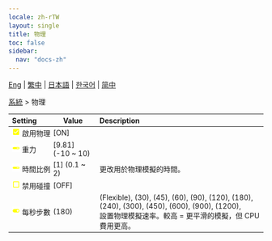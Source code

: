 ```yaml
---
locale: zh-rTW
layout: single
title: 物理
toc: false
sidebar:
  nav: "docs-zh"
---
```

[Eng](/dancexr/menu/2025.4/system/physics) | [繁中](/tw/dancexr/menu/2025.4/system/physics) | [日本語](/jp/dancexr/menu/2025.4/system/physics) | [한국어](/kr/dancexr/menu/2025.4/system/physics) | [简中](/zh/dancexr/menu/2025.4/system/physics)

[系統](../menu#系統) > 物理



| Setting | Value | Description |
| :--- | --- | :--- |
|<nobr> ![check_on icon](/images/icon/ic_check_on.png)  啟用物理</nobr>| [ON] | 
|<nobr> ![slider icon](/images/icon/ic_slider.png)  重力</nobr>| [9.81] (-10 ~ 10) | 
|<nobr> ![slider icon](/images/icon/ic_slider.png)  時間比例</nobr>| [1] (0.1 ~ 2) | 更改用於物理模擬的時間。
|<nobr> ![check_off icon](/images/icon/ic_check_off.png)  禁用碰撞</nobr>| [OFF] | 
|<nobr> ![toggle_on icon](/images/icon/ic_toggle_on.png)  每秒步數</nobr>| (180) | (Flexible), (30), (45), (60), (90), (120), (180), (240), (300), (450), (600), (900), (1200), <br/>設置物理模擬速率。較高 = 更平滑的模擬，但 CPU 費用更高。
